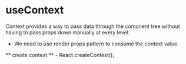 # useContext

Context provides a way to pass data through the comonent tree without having to pass props down manually at every level.

-   We need to use render props pattern to consume the context value.

** create context ** - React.createContext();
